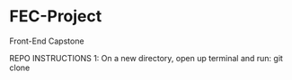 # FEC-Project
Front-End Capstone

REPO INSTRUCTIONS
1: On a new directory, open up terminal and run: git clone 
